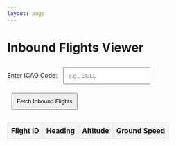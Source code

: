 ```yaml
---
layout: page
---
```


<style>
table {
  width: 100%;
  border-collapse: collapse;
  margin-top: 20px;
}
th, td {
  border: 1px solid #ddd;
  padding: 8px;
  text-align: center;
}
th {
  background-color: #f4f4f4;
}
input, button {
  padding: 10px;
  margin: 10px;
}
button {
  cursor: pointer;
}
</style>

<h1>Inbound Flights Viewer</h1>
<label for="icaoCode">Enter ICAO Code:</label>
<input type="text" id="icaoCode" placeholder="e.g., EGLL">
<button id="fetchButton">Fetch Inbound Flights</button>

<table>
  <thead>
    <tr>
      <th>Flight ID</th>
      <th>Heading</th>
      <th>Altitude</th>
      <th>Ground Speed</th>
    </tr>
  </thead>
  <tbody id="flightsTableBody">
    <!-- Dynamic rows will go here -->
  </tbody>
</table>

<script>
const sessionId = "9bdfef34-f03b-4413-b8fa-c29949bb18f8"; // Replace with your session ID
const apiBaseUrl = "https://api.infiniteflight.com/public/v2";
const apiKey = "kqcfcn5ors95bzrdhzezbm9n9hnxq0qk"; // Replace with your API key

document.getElementById("fetchButton").addEventListener("click", async () => {
  const icaoCode = document.getElementById("icaoCode").value.trim().toUpperCase();
  if (!icaoCode) {
  alert("Please enter a valid ICAO code.");
  return;
}

  try {
  const inboundResponse = await fetch(
   `${apiBaseUrl}/sessions/${sessionId}/airport/${icaoCode}/status`,
  { headers: { Authorization: `Bearer ${apiKey}` } }
 );

  if (!inboundResponse.ok) {
   throw new Error(`Failed to fetch airport status: ${inboundResponse.statusText}`);
  }

  const inboundData = await inboundResponse.json();
  const inboundFlights = inboundData.inboundFlights || [];

  const flightDetailsPromises = inboundFlights.map(async (flightId) => {
   const routeResponse = await fetch(
   `${apiBaseUrl}/sessions/${sessionId}/flights/${flightId}/route`,
   { headers: { Authorization: `Bearer ${apiKey}` } }
   );

if (!routeResponse.ok) {
  console.error(`Failed to fetch route for flight ${flightId}: ${routeResponse.statusText}`);
   return null;
}

const routeData = await routeResponse.json();
const lastRoutePoint = routeData.route[routeData.route.length - 1];
  return {
    flightId,
    heading: lastRoutePoint.heading || "N/A",
    altitude: lastRoutePoint.altitude || "N/A",
    groundSpeed: lastRoutePoint.groundSpeed || "N/A",
 };
});

const flightDetails = (await Promise.all(flightDetailsPromises)).filter(Boolean);
 updateTable(flightDetails);
} catch (error) {
  console.error("Error:", error);
  alert("An error occurred while fetching flight data. Check the console for details.");
  }
});

function updateTable(flightDetails) {
  const tableBody = document.getElementById("flightsTableBody");
  tableBody.innerHTML = "";

  flightDetails.forEach((flight) => {
 const row = document.createElement("tr");
 row.innerHTML = `
  <td>${flight.flightId}</td>
  <td>${flight.heading}</td>
  <td>${flight.altitude} ft</td>
  <td>${flight.groundSpeed} kts</td>
 `;
 tableBody.appendChild(row);
});
}
</script>